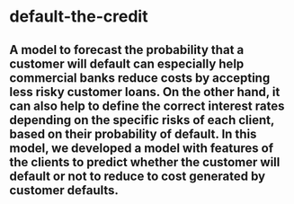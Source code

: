 # default-the-credit
## A model to forecast the probability that a customer will default can especially help commercial banks reduce costs by accepting less risky customer loans. On the other hand, it can also help to define the correct interest rates depending on the specific risks of each client, based on their probability of default. In this model, we developed a model with features of the clients to predict whether the customer will default or not to reduce to cost generated by customer defaults.
